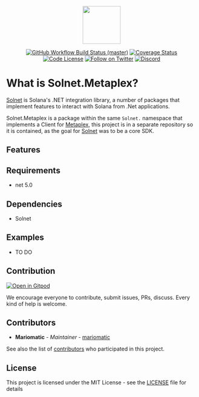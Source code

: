 <p align="center">
    <img src="https://raw.githubusercontent.com/mariomatic/Solnet.Metaplex/master/assets/solnet-metaplex-icon.png" margin="auto" height="100"/>
</p>

<p align="center">
    <a href="https://github.com/bmresearch/Solnet.Metaplex/actions/workflows/dotnet.yml">
        <img src="https://github.com/bmresearch/Solnet.Metaplex/actions/workflows/dotnet.yml/badge.svg"
            alt="GitHub Workflow Build Status (master)" ></a>
    <a href="https://coveralls.io/github/bmresearch/Solnet.Metaplex?branch=master">
        <img src="https://coveralls.io/repos/github/bmresearch/Solnet.Metaplex/badge.svg?branch=master" 
            alt="Coverage Status" ></a>
    <a href="">
        <img src="https://img.shields.io/github/license/bmresearch/solnet.Metaplex?style=flat-square"
            alt="Code License"></a>
    <a href="https://twitter.com/intent/follow?screen_name=blockmountainio">
        <img src="https://img.shields.io/twitter/follow/blockmountainio?style=flat-square&logo=twitter"
            alt="Follow on Twitter"></a>
    <a href="https://discord.gg/YHMbpuS3Tx">
       <img alt="Discord" src="https://img.shields.io/discord/849407317761064961?style=flat-square"
            alt="Join the discussion!"></a>
</p>

# What is Solnet.Metaplex?

[Solnet](https://github.com/bmresearch/Solnet) is Solana's .NET integration library, a number of packages that implement features to interact with
Solana from .Net applications.

Solnet.Metaplex is a package within the same `Solnet.` namespace that implements a Client for [Metaplex](https://www.metaplex.com), this project is in a
separate repository so it is contained, as the goal for [Solnet](https://github.com/bmresearch/Solnet) was to be a core SDK.

## Features

## Requirements
- net 5.0

## Dependencies
- Solnet

## Examples

- TO DO

## Contribution

[![Open in Gitpod](https://gitpod.io/button/open-in-gitpod.svg)](https://gitpod.io/#https://github.com/bmresearch/Solnet.Metaplex)

We encourage everyone to contribute, submit issues, PRs, discuss. Every kind of help is welcome.

## Contributors

* **Mariomatic** - *Maintainer* - [mariomatic](https://github.com/mariomatic)

See also the list of [contributors](https://github.com/bmresearch/Solnet.Metaplex/contributors) who participated in this project.

## License

This project is licensed under the MIT License - see the [LICENSE](https://github.com/bmresearch/Solnet.Metaplex/blob/master/LICENSE) file for details



